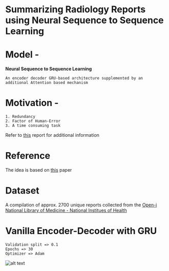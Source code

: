 # Summarizing Radiology Reports using Neural Sequence to Sequence Learning


# Model -
  **Neural Sequence to Sequence Learning**
    
    An encoder decoder GRU-based architecture supplemented by an additional Attention based mechanism

# Motivation -
    1. Redundancy
    2. Factor of Human-Error
    3. A time consuming task
Refer to [this](https://www.ncbi.nlm.nih.gov/pubmed/22195100) report for additional information

# Reference
The idea is based on [this](https://arxiv.org/abs/1809.04698) paper 
    
# Dataset

A compilation of approx. 2700 unique reports collected from the [Open-i National Library of Medicine -  National Institues of Health](https://openi.nlm.nih.gov/)
    
# Vanilla Encoder-Decoder with GRU

    Validation split => 0.1
    Epochs => 30 
    Optimizer => Adam

![alt text](https://github.com/abhishekr7/report-summarizer/blob/master/IMG_20190404_231206.png)

